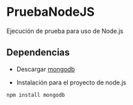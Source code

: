 # PruebaNodeJS

Ejecución de prueba para uso de Node.js

## Dependencias
- Descargar [mongodb](https://www.mongodb.com/)

- Instalación para el proyecto de node.js
```bash
npm install mongodb
```